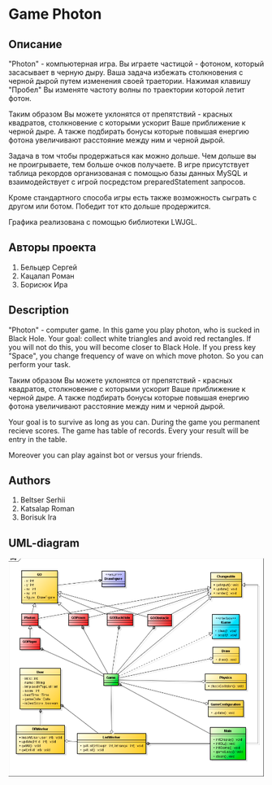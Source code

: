# Game Photon

## Описание
<p>"Photon" - компьютерная игра. Вы играете частицой - фотоном, который засасывает в черную дыру.
Ваша задача избежать столкновения с черной дырой путем изменения своей траетории. 
Нажимая клавишу "Пробел" Вы изменяте частоту волны по траектории которой летит фотон.</p>
<p>Таким образом Вы можете уклонятся от препятствий - красных квадратов, столкновение с которыми 
ускорит Ваше приближение к черной дыре. А также подбирать бонусы которые повышая енергию фотона
увеличивают расстояние между ним и черной дырой. </p>
<p>Задача в том чтобы продержаться как можно дольше. Чем дольше вы не проигрываете, тем больше 
очков получаете. В игре присутствует таблица рекордов организованая с помощью базы данных MySQL
и взаимодействует с игрой посредстом preparedStatement запросов.</p>  
<p>Кроме стандартного способа игры есть также возможность сыграть с другом или ботом. Победит тот
кто дольше продержится.</p> 
<p>Графика реализована с помощью библиотеки LWJGL.</p>

## Авторы проекта
<ol>
<li>Бельцер Сергей</li>
<li>Кацалап Роман</li>
<li>Борисюк Ира</li>
</ol>

## Description
<p>"Photon" - computer game. In this game you play photon, who is sucked in Black Hole.
Your goal: collect white triangles and avoid red rectangles.
If you will not do this, you will become closer to Black Hole. 
If you press key "Space", you change frequency of wave on which move photon.
So you can perform your task.</p>
<p>Таким образом Вы можете уклонятся от препятствий - красных квадратов, столкновение с которыми 
ускорит Ваше приближение к черной дыре. А также подбирать бонусы которые повышая енергию фотона
увеличивают расстояние между ним и черной дырой. </p>
<p>Your goal is to survive as long as you can. During the game you permanent recieve scores. 
The game has table of records. Every your result will be entry in the table. </p>
<p>Moreover you can play against bot or versus your friends.</p>

## Authors
<ol>
<li>Beltser Serhii</li>
<li>Katsalap Roman</li>
<li>Borisuk Ira</li>
</ol>

## UML-diagram
![UML-diagram](https://github.com/Serega290696/Game-Photon/blob/master/UML%20cd.png?raw=true)
